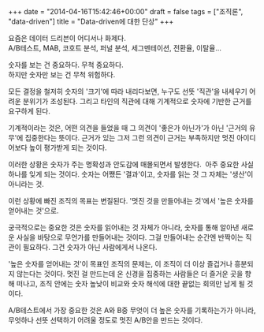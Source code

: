 +++
date = "2014-04-16T15:42:46+00:00"
draft = false
tags = ["조직론", "data-driven"]
title = "Data-driven에 대한 단상"
+++
<p>요즘은 데이터 드리븐이 어디서나 화제다.<br />A/B테스트, MAB, 코호트 분석, 퍼널 분석, 세그멘테이션, 전환율, 이탈율...</p>
<p>숫자를 보는 건 중요하다. 무척 중요하다.<br />하지만 숫자만 보는 건 무척 위험하다.</p>
<p><span>모든 결정을 철저히 숫자의 '크기'에 따라 내리다보면, 누구도 선뜻 '직관'을 내세우기 어려운 분위기가 조성된다. 그리고 타인의 직관에 대해 기계적으로 숫자에 기반한 근거를 요구하게 된다.</span></p>
<p><span>기계적이라는 것은, 어떤 의견을 들었을 때 그 의견이 '좋은가 아닌가'가 아닌 '근거의 유무'에 집중한다는 뜻이다. 근거가 있는 그저 그런 의견이 근거는 부족하지만 멋진 아이디어보다 높이 평가받게 되는 것이다.</span></p>
<p>이러한 상황은 숫자가 주는 명확성과 안도감에 매몰되면서 발생한다. &nbsp;아주 중요한 사실 하나를 잊게 되는 것이다.&nbsp;숫자는 어쨌든 '결과'이고, 숫자를 읽는 것 그 자체는 '생산'이 아니라는 것.</p>
<p><span>이런 상황에 빠진 조직의 목표는 변질된다. '멋진 것을 만들어내는 것'에서 '높은 숫자를 얻어내는 것'으로.</span></p>
<p>궁극적으로는 중요한 것은 숫자를 읽어내는 것 자체가 아니라, 숫자를 통해 알아낸 새로운 사실을 바탕으로 무언가를 만들어내는 것이다. 그걸 만들어내는 순간엔 반짝이는 직관이 필요하다. 그건 숫자가 아닌 사람에게서 나온다.</p>
<p>'높은 숫자를 얻어내는 것'이 목표인 조직의 문제는, 이 조직이 더 이상 즐겁거나 흥분되지 않는다는 것이다. 멋진 걸 만드는데 온 신경을 집중하는 사람들은 더 즐거운 곳을 향해 떠나고, 조직 안에는 숫자 높낮이 비교와 숫자 해석에 대한 끝없는 회의만 남게 될 것이다.</p>
<p>A/B테스트에서 가장 중요한 것은 A와 B중 무엇이 더 높은 숫자를 기록하는가가 아니라, 무엇하나 선뜻 선택하기 어려울 정도로 멋진 A/B안을 만드는 것이다.</p>
<p></p>